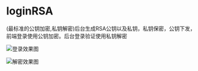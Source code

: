 # loginRSA
(最标准的公钥加密,私钥解密)后台生成RSA公钥以及私钥，私钥保密，公钥下发，前端登录使用公钥加密。后台登录验证使用私钥解密

![登录效果图](https://github.com/Nj-LiuLiFei/loginRSA/blob/master/src/main/webapp/img/1.png)

![解密效果图](https://github.com/Nj-LiuLiFei/loginRSA/blob/master/src/main/webapp/img/2.png)
